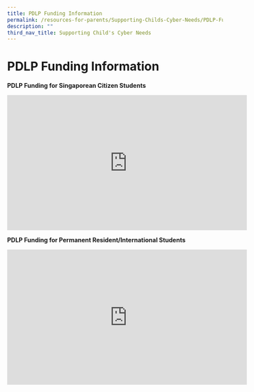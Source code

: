 ```yaml
---
title: PDLP Funding Information
permalink: /resources-for-parents/Supporting-Childs-Cyber-Needs/PDLP-Funding-Information/permalink
description: ""
third_nav_title: Supporting Child's Cyber Needs
---
```

PDLP Funding Information
========================

**PDLP Funding for Singaporean Citizen Students**

<iframe width="560" height="315" src="https://www.youtube.com/embed/2TJWpeLkOuQ" title="TWSS PDLP FUNDING (SINGAPOREAN CITIZEN STUDENTS)" frameborder="0" allow="accelerometer; autoplay; clipboard-write; encrypted-media; gyroscope; picture-in-picture" allowfullscreen></iframe>

**PDLP Funding for Permanent Resident/International Students**

<iframe width="560" height="315" src="https://www.youtube.com/embed/Zm_4-B-uY2U" title="TWSS PDLP FUNDING (PERMANENT RESIDENTS/INTERNATIONAL STUDENTS)" frameborder="0" allow="accelerometer; autoplay; clipboard-write; encrypted-media; gyroscope; picture-in-picture" allowfullscreen></iframe>